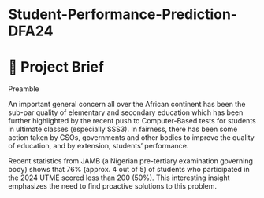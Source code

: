 # Student-Performance-Prediction-DFA24
# 🎯 Project Brief

Preamble

An important general concern all over the African continent has been the sub-par quality of elementary and secondary education which has been further highlighted by the recent push to Computer-Based tests for students in ultimate classes (especially SSS3). In fairness, there has been some action taken by CSOs, governments and other bodies to improve the quality of education, and by extension, students’ performance. 

Recent statistics from JAMB (a Nigerian pre-tertiary examination governing body) shows that 76% (approx. 4 out of 5) of students who participated in the 2024 UTME scored less than 200 (50%). This interesting insight emphasizes the need to find proactive solutions to this problem. 
